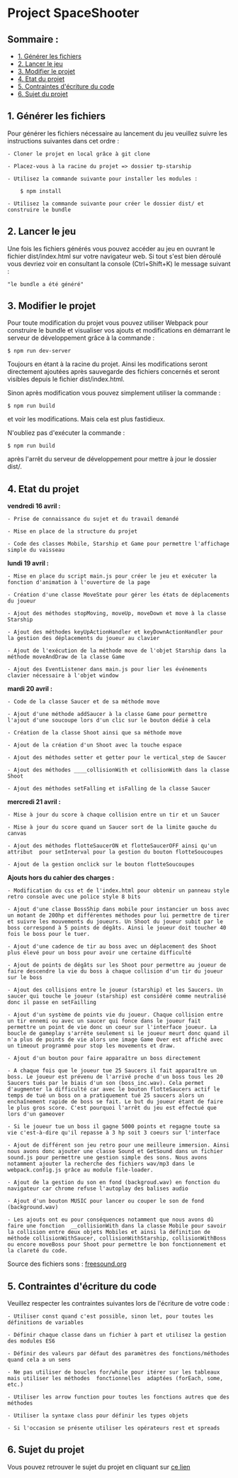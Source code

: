 # Project SpaceShooter

## Sommaire :

* [1. Générer les fichiers](#1-générer-les-fichiers)
* [2. Lancer le jeu](#2-lancer-le-jeu)
* [3. Modifier le projet](#3-modifier-le-projet)
* [4. Etat du projet](#4-etat-du-projet)
* [5. Contraintes d'écriture du code](#5-contraintes-décriture-du-code)
* [6. Sujet du projet](#6-sujet-du-projet)

## 1. Générer les fichiers

Pour générer les fichiers nécessaire au lancement du jeu veuillez suivre les instructions suivantes dans cet ordre :

    - Cloner le projet en local grâce à git clone

    - Placez-vous à la racine du projet => dossier tp-starship

    - Utilisez la commande suivante pour installer les modules :
        
        $ npm install

    - Utilisez la commande suivante pour créer le dossier dist/ et construire le bundle

## 2. Lancer le jeu

Une fois les fichiers générés vous pouvez accéder au jeu en ouvrant le fichier dist/index.html sur votre navigateur web. Si tout s'est bien déroulé vous devriez voir en consultant la console (Ctrl+Shift+K) le message suivant : 

    "le bundle a été généré"

## 3. Modifier le projet

Pour toute modification du projet vous pouvez utiliser Webpack pour construire le bundle et visualiser vos ajouts et modifications en démarrant le serveur de développement grâce à la commande : 
    
    $ npm run dev-server

Toujours en étant à la racine du projet. Ainsi les modifications seront directement ajoutées après sauvegarde des fichiers concernés et seront visibles depuis le fichier dist/index.html. 

Sinon après modification vous pouvez simplement utiliser la commande : 

    $ npm run build
    
et voir les modifications. Mais cela est plus fastidieux.

N'oubliez pas d'exécuter la commande :

    $ npm run build
    
après l'arrêt du serveur de développement pour mettre à jour le dossier dist/.

## 4. Etat du projet

__vendredi 16 avril :__

    - Prise de connaissance du sujet et du travail demandé

    - Mise en place de la structure du projet

    - Code des classes Mobile, Starship et Game pour permettre l'affichage simple du vaisseau
    
__lundi 19 avril :__

    - Mise en place du script main.js pour créer le jeu et exécuter la fonction d'animation à l'ouverture de la page

    - Création d'une classe MoveState pour gérer les états de déplacements du joueur
    
    - Ajout des méthodes stopMoving, moveUp, moveDown et move à la classe Starship

    - Ajout des méthodes keyUpActionHandler et keyDownActionHandler pour la gestion des déplacements du joueur au clavier 

    - Ajout de l'exécution de la méthode move de l'objet Starship dans la méthode moveAndDraw de la classe Game

    - Ajout des EventListener dans main.js pour lier les événements clavier nécessaire à l'objet window

__mardi 20 avril :__

    - Code de la classe Saucer et de sa méthode move
    
    - Ajout d'une méthode addSaucer à la classe Game pour permettre l'ajout d'une soucoupe lors d'un clic sur le bouton dédié à cela

    - Création de la classe Shoot ainsi que sa méthode move

    - Ajout de la création d'un Shoot avec la touche espace

    - Ajout des méthodes setter et getter pour le vertical_step de Saucer

    - Ajout des méthodes ____collisionWith et collisionWith dans la classe Shoot

    - Ajout des méthodes setFalling et isFalling de la classe Saucer

__mercredi 21 avril :__

    - Mise à jour du score à chaque collision entre un tir et un Saucer

    - Mise à jour du score quand un Saucer sort de la limite gauche du canvas

    - Ajout des méthodes flotteSaucerON et flotteSaucerOFF ainsi qu'un attribut  pour setInterval pour la gestion du bouton flotteSoucoupes

    - Ajout de la gestion onclick sur le bouton flotteSoucoupes

__Ajouts hors du cahier des charges :__

    - Modification du css et de l'index.html pour obtenir un panneau style retro console avec une police style 8 bits

    - Ajout d'une classe BossShip dans mobile pour instancier un boss avec un motant de 200hp et différentes méthodes pour lui permettre de tirer et suivre les mouvements du joueurs. Un Shoot du joueur subit par le boss correspond à 5 points de dégâts. Ainsi le joueur doit toucher 40 fois le boss pour le tuer.

    - Ajout d'une cadence de tir au boss avec un déplacement des Shoot plus élevé pour un boss pour avoir une certaine difficulté

    - Ajout de points de dégâts sur les Shoot pour permettre au joueur de faire descendre la vie du boss à chaque collision d'un tir du joueur sur le boss

    - Ajout des collisions entre le joueur (starship) et les Saucers. Un saucer qui touche le joueur (starship) est considéré comme neutralisé donc il passe en setFailling

    - Ajout d'un système de points vie du joueur. Chaque collision entre un tir ennemi ou avec un saucer qui fonce dans le joueur fait permettre un point de vie donc un coeur sur l'interface joueur. La boucle de gameplay s'arrête seulement si le joueur meurt donc quand il n'a plus de points de vie alors une image Game Over est affiché avec un timeout programmé pour stop les movements et draw.

    - Ajout d'un bouton pour faire apparaître un boss directement

    - A chaque fois que le joueur tue 25 Saucers il fait apparaître un boss. Le joueur est prévenu de l'arrivé proche d'un boss tous les 20 Saucers tués par le biais d'un son (boss_inc.wav). Cela permet d'augmenter la difficulté car avec le bouton flotteSaucers actif le temps de tué un boss on a pratiquement tué 25 saucers alors un enchaînement rapide de boss se fait. Le but du joueur étant de faire le plus gros score. C'est pourquoi l'arrêt du jeu est effectué que lors d'un gameover

    - Si le joueur tue un boss il gagne 5000 points et regagne toute sa vie c'est-à-dire qu'il repasse à 3 hp soit 3 coeurs sur l'interface

    - Ajout de différent son jeu retro pour une meilleure immersion. Ainsi nous avons donc ajouter une classe Sound et GetSound dans un fichier sound.js pour permettre une gestion simple des sons. Nous avons notamment ajouter la recherche des fichiers wav/mp3 dans le webpack.config.js grâce au module file-loader.

    - Ajout de la gestion du son en fond (backgroud.wav) en fonction du navigateur car chrome refuse l'autoplay des balises audio

    - Ajout d'un bouton MUSIC pour lancer ou couper le son de fond (background.wav)

    - Les ajouts ont eu pour conséquences notamment que nous avons dû faire une fonction  __collisionWith dans la classe Mobile pour savoir la collision entre deux objets Mobiles et ainsi la définition de méthode collisionWithSaucer, collisionWithStarship, collisionWithBoss ou encore moveBoss pour Shoot pour permettre le bon fonctionnement et la clareté du code.

Source des fichiers sons : [freesound.org](https://freesound.org/)

    

## 5. Contraintes d'écriture du code

Veuillez respecter les contraintes suivantes lors de l'écriture de votre code :

    - Utiliser const quand c'est possible, sinon let, pour toutes les définitions de variables

    - Définir chaque classe dans un fichier à part et utilisez la gestion des modules ES6

    - Définir des valeurs par défaut des paramètres des fonctions/méthodes quand cela a un sens 
    
    - Ne pas utiliser de boucles for/while pour itérer sur les tableaux mais utiliser les méthodes  fonctionnelles  adaptées (forEach, some, etc.)

    - Utiliser les arrow function pour toutes les fonctions autres que des méthodes

    - Utiliser la syntaxe class pour définir les types objets

    - Si l'occasion se présente utiliser les opérateurs rest et spreads

## 6. Sujet du projet

Vous pouvez retrouver le sujet du projet en cliquant sur [ce lien](https://www.fil.univ-lille1.fr/~routier/enseignement/licence/js-s4/tdtp/starship.html)
